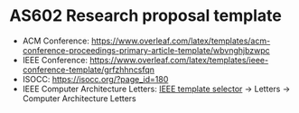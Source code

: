 # AS602 Research proposal template

- ACM Conference: https://www.overleaf.com/latex/templates/acm-conference-proceedings-primary-article-template/wbvnghjbzwpc
- IEEE Conference: https://www.overleaf.com/latex/templates/ieee-conference-template/grfzhhncsfqn
- ISOCC: https://isocc.org/?page_id=180
- IEEE Computer Architecture Letters: [IEEE template selector](https://template-selector.ieee.org/secure/templateSelector/publicationType) -> Letters -> Computer Architecture Letters